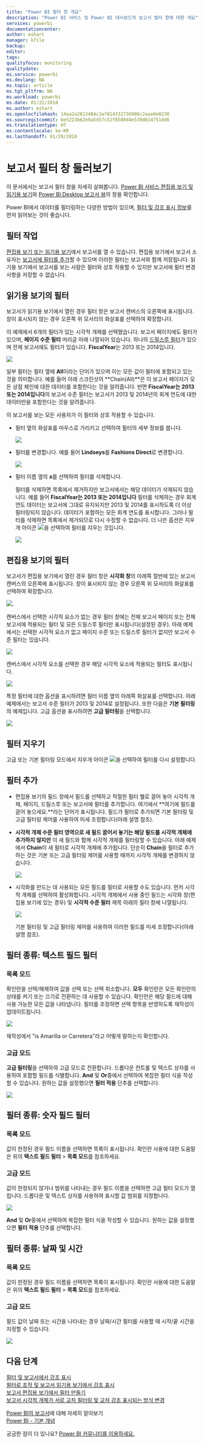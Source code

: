 ```yaml
---
title: "Power BI 필터 창 개요"
description: "Power BI 서비스 및 Power BI 대시보드의 보고서 필터 창에 대한 개요"
services: powerbi
documentationcenter: 
author: mihart
manager: kfile
backup: 
editor: 
tags: 
qualityfocus: monitoring
qualitydate: 
ms.service: powerbi
ms.devlang: NA
ms.topic: article
ms.tgt_pltfrm: NA
ms.workload: powerbi
ms.date: 01/22/2018
ms.author: mihart
ms.openlocfilehash: 14aa2a2813484c3af814332736906c2aae0e0230
ms.sourcegitcommit: be5223b62e9a5d57c52f8588d4e539d814751dd6
ms.translationtype: HT
ms.contentlocale: ko-KR
ms.lasthandoff: 01/29/2018
---
```

# <a name="take-a-tour-of-the-report-filters-pane"></a>보고서 필터 창 둘러보기
이 문서에서는 보고서 필터 창을 자세히 살펴봅니다. [Power BI 서비스 편집용 보기 및 읽기용 보기](service-reading-view-and-editing-view.md)와 [Power BI Desktop 보고서 뷰](desktop-report-view.md)의 창을 확인합니다.

Power BI에서 데이터를 필터링하는 다양한 방법이 있으며, [필터 및 강조 표시 정보](power-bi-reports-filters-and-highlighting.md)를 먼저 읽어보는 것이 좋습니다.

## <a name="working-with-filters"></a>필터 작업
[편집용 보기 또는 읽기용 보기](service-reading-view-and-editing-view.md)에서 보고서를 열 수 있습니다. 편집용 보기에서 보고서 소유자는 [보고서에 필터를 추가](power-bi-report-add-filter.md)할 수 있으며 이러한 필터는 보고서와 함께 저장됩니다. 읽기용 보기에서 보고서를 보는 사람은 필터와 상호 작용할 수 있지만 보고서에 필터 변경 사항을 저장할 수 없습니다.

## <a name="filters-in-reading-view"></a>읽기용 보기의 필터
보고서가 읽기용 보기에서 열린 경우 필터 창은 보고서 캔버스의 오른쪽에 표시됩니다. 창이 표시되지 않는 경우 오른쪽 위 모서리의 화살표를 선택하여 확장합니다.

이 예제에서 6개의 필터가 있는 시각적 개체를 선택했습니다. 보고서 페이지에도 필터가 있으며, **페이지 수준 필터** 머리글 아래 나열되어 있습니다. 하나의 [드릴스루 필터](power-bi-report-add-filter.md)가 있으며 전체 보고서에도 필터가 있습니다. **FiscalYear**는 2013 또는 2014입니다.

![](media/power-bi-how-to-report-filter/power-bi-filter-list.png)

일부 필터는 필터 옆에 **All**이라는 단어가 있으며 이는 모든 값이 필터에 포함되고 있는 것을 의미합니다.  예를 들어 아래 스크린샷의 **Chain(All)**은 이 보고서 페이지가 모든 상점 체인에 대한 데이터를 포함한다는 것을 알려줍니다.  반면 **FiscalYear는 2013 또는 2014입니다**의 보고서 수준 필터는 보고서가 2013 및 2014년의 회계 연도에 대한 데이터만을 포함한다는 것을 알려줍니다.

이 보고서를 보는 모든 사용자가 이 필터와 상호 작용할 수 있습니다.

* 필터 옆의 화살표를 마우스로 가리키고 선택하여 필터의 세부 정보를 봅니다.
  
   ![](media/power-bi-how-to-report-filter/power-bi-expan-filter.png)
* 필터를 변경합니다. 예를 들어 **Lindseys**를 **Fashions Direct**로 변경합니다.
  
     ![](media/power-bi-how-to-report-filter/power-bi-filter-chain.png)
* 필터 이름 옆의 **x**를 선택하여 필터를 삭제합니다.
  
  필터를 삭제하면 목록에서 제거하지만 보고서에서는 해당 데이터가 삭제되지 않습니다.  예를 들어 **FiscalYear는 2013 또는 2014입니다** 필터를 삭제하는 경우 회계 연도 데이터는 보고서에 그대로 유지되지만 2013 및 2014를 표시하도록 더 이상 필터링되지 않습니다. 데이터가 포함하는 모든 회계 연도를 표시합니다.  그러나 필터를 삭제하면 목록에서 제거되므로 다시 수정할 수 없습니다. 더 나은 옵션은 지우개 아이콘 ![](media/power-bi-how-to-report-filter/power-bi-eraser-icon.png)을 선택하여 필터를 지우는 것입니다.
  
  ![](media/power-bi-how-to-report-filter/power-bi-delete-filter.png)

## <a name="filters-in-editing-view"></a>편집용 보기의 필터
보고서가 편집용 보기에서 열린 경우 필터 창은 **시각화 창**의 아래쪽 절반에 있는 보고서 캔버스의 오른쪽에 표시됩니다. 창이 표시되지 않는 경우 오른쪽 위 모서리의 화살표를 선택하여 확장합니다.

![](media/power-bi-how-to-report-filter/power-bi-all-filters.png).  

캔버스에서 선택한 시각적 요소가 없는 경우 필터 창에는 전체 보고서 페이지 또는 전체 보고서에 적용되는 필터 및 모든 드릴스루 필터만 표시됩니다(설정된 경우). 아래 예제에서는 선택한 시각적 요소가 없고 페이지 수준 또는 드릴스루 필터가 없지만 보고서 수준 필터는 있습니다.  

![](media/power-bi-how-to-report-filter/power-bi-no-visual.png)  

캔버스에서 시각적 요소를 선택한 경우 해당 시각적 요소에 적용되는 필터도 표시됩니다.   

![](media/power-bi-how-to-report-filter/power-bi-visual-filters.png)

특정 필터에 대한 옵션을 표시하려면 필터 이름 옆의 아래쪽 화살표를 선택합니다.  아래 예제에서는 보고서 수준 필터가 2013 및 2014로 설정됩니다. 또한 다음은 **기본 필터링**의 예제입니다.  고급 옵션을 표시하려면 **고급 필터링**을 선택합니다.

![](media/power-bi-how-to-report-filter/pbi_filterlistdropdown.jpg)

## <a name="clear-a-filter"></a>필터 지우기
 고급 또는 기본 필터링 모드에서 지우개 아이콘 ![](media/power-bi-how-to-report-filter/pbi_erasericon.jpg)을 선택하여 필터를 다시 설정합니다. 

## <a name="add-a-filter"></a>필터 추가
* 편집용 보기의 필드 창에서 필드를 선택하고 적절한 필터 웰로 끌어 놓아 시각적 개체, 페이지, 드릴스루 또는 보고서에 필터를 추가합니다. 여기에서 **여기에 필드를 끌어 놓으세요.**라는 단어가 표시됩니다. 필드가 필터로 추가되면 기본 필터링 및 고급 필터링 제어를 사용하여 미세 조정합니다(아래 설명 참조).

- **시각적 개체 수준 필터 영역으로 새 필드 끌어서 놓기는 해당 필드를 시각적 개체에 추가하지 않지만** 이 새 필드와 함께 시각적 개체를 필터링할 수 있습니다. 아래 예제에서 **Chain**이 새 필터로 시각적 개체에 추가됩니다. 단순히 **Chain**을 필터로 추가하는 것은 기본 또는 고급 필터링 제어를 사용할 때까지 시각적 개체를 변경하지 않습니다.

    ![](media/power-bi-how-to-report-filter/power-bi-visual-filter.gif)

* 시각화를 만드는 데 사용되는 모든 필드를 필터로 사용할 수도 있습니다. 먼저 시각적 개체를 선택하여 활성화합니다. 시각적 개체에서 사용 중인 필드는 시각화 창(편집용 보기에 있는 경우) 및 **시각적 수준 필터** 제목 아래의 필터 창에 나열됩니다.
  
   ![](media/power-bi-how-to-report-filter/power-bi-visual-filter.png)  
  
   기본 필터링 및 고급 필터링 제어를 사용하여 이러한 필드를 미세 조정합니다(아래 설명 참조).

## <a name="types-of-filters-text-field-filters"></a>필터 종류: 텍스트 필드 필터
### <a name="list-mode"></a>목록 모드
확인란을 선택/해제하여 값을 선택 또는 선택 취소합니다. **모두** 확인란은 모든 확인란의 상태를 켜기 또는 끄기로 전환하는 데 사용할 수 있습니다. 확인란은 해당 필드에 대해 사용 가능한 모든 값을 나타냅니다.  필터를 조정하면 선택 항목을 반영하도록 재작성이 업데이트됩니다. 

![](media/power-bi-how-to-report-filter/pbi_restatement.png)

재작성에서 "is Amarilla or Carretera"라고 어떻게 말하는지 확인합니다.

### <a name="advanced-mode"></a>고급 모드
**고급 필터링**을 선택하여 고급 모드로 전환합니다. 드롭다운 컨트롤 및 텍스트 상자를 사용하여 포함할 필드를 식별합니다. **And** 및 **Or**중에서 선택하여 복잡한 필터 식을 작성할 수 있습니다. 원하는 값을 설정했으면 **필터 적용** 단추를 선택합니다.  

![](media/power-bi-how-to-report-filter/aboutfilters.png)

## <a name="types-of-filters-numeric-field-filters"></a>필터 종류: 숫자 필드 필터
### <a name="list-mode"></a>목록 모드
값이 한정된 경우 필드 이름을 선택하면 목록이 표시됩니다.  확인란 사용에 대한 도움말은 위의 **텍스트 필드 필터** &gt; **목록 모드**를 참조하세요.   

### <a name="advanced-mode"></a>고급 모드
값이 한정되지 않거나 범위를 나타내는 경우 필드 이름을 선택하면 고급 필터 모드가 열립니다. 드롭다운 및 텍스트 상자를 사용하여 표시할 값 범위를 지정합니다. 

![](media/power-bi-how-to-report-filter/pbi_dropdown-and-text.png)

**And** 및 **Or**중에서 선택하여 복잡한 필터 식을 작성할 수 있습니다. 원하는 값을 설정했으면 **필터 적용** 단추를 선택합니다.

## <a name="types-of-filters-date-and-time"></a>필터 종류: 날짜 및 시간
### <a name="list-mode"></a>목록 모드
값이 한정된 경우 필드 이름을 선택하면 목록이 표시됩니다.  확인란 사용에 대한 도움말은 위의 **텍스트 필드 필터** &gt; **목록 모드**를 참조하세요.   

### <a name="advanced-mode"></a>고급 모드
필드 값이 날짜 또는 시간을 나타내는 경우 날짜/시간 필터를 사용할 때 시작/끝 시간을 지정할 수 있습니다.  

![](media/power-bi-how-to-report-filter/pbi_date-time-filters.png)

## <a name="next-steps"></a>다음 단계
[필터 및 보고서에서 강조 표시](power-bi-reports-filters-and-highlighting.md)  
[필터로 조작 및 보고서 읽기용 보기에서 강조 표시](service-reading-view-and-editing-view.md)  
[보고서 편집용 보기에서 필터 만들기](power-bi-report-add-filter.md)  
[보고서 시각적 개체가 서로 교차 필터링 및 교차 강조 표시되는 방식 변경](service-reports-visual-interactions.md)

[Power BI의 보고서](service-reports.md)에 대해 자세히 알아보기  
[Power BI - 기본 개념](service-basic-concepts.md)

궁금한 점이 더 있나요? [Power BI 커뮤니티를 이용하세요.](http://community.powerbi.com/)

